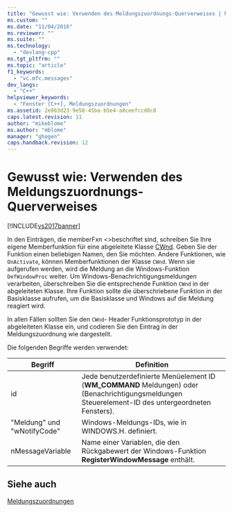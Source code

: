 ```yaml
---
title: "Gewusst wie: Verwenden des Meldungszuordnungs-Querverweises | Microsoft Docs"
ms.custom: ""
ms.date: "11/04/2016"
ms.reviewer: ""
ms.suite: ""
ms.technology: 
  - "devlang-cpp"
ms.tgt_pltfrm: ""
ms.topic: "article"
f1_keywords: 
  - "vc.mfc.messages"
dev_langs: 
  - "C++"
helpviewer_keywords: 
  - "Fenster [C++], Meldungszuordnungen"
ms.assetid: 2e863d23-9e58-45ba-b5e4-a8ceefccd0c8
caps.latest.revision: 11
author: "mikeblome"
ms.author: "mblome"
manager: "ghogen"
caps.handback.revision: 12
---
```

# Gewusst wie: Verwenden des Meldungszuordnungs-Querverweises
[!INCLUDE[vs2017banner](../../assembler/inline/includes/vs2017banner.md)]

In den Einträgen, die memberFxn \<\>beschriftet sind, schreiben Sie Ihre eigene Memberfunktion für eine abgeleitete Klasse [CWnd](../../mfc/reference/cwnd-class.md).  Geben Sie der Funktion einen beliebigen Namen, den Sie möchten.  Andere Funktionen, wie `OnActivate`, können Memberfunktionen der Klasse `CWnd`.  Wenn sie aufgerufen werden, wird die Meldung an die Windows\-Funktion `DefWindowProc` weiter.  Um Windows\-Benachrichtigungsmeldungen verarbeiten, überschreiben Sie die entsprechende Funktion `CWnd` in der abgeleiteten Klasse.  Ihre Funktion sollte die überschriebene Funktion in der Basisklasse aufrufen, um die Basisklasse und Windows auf die Meldung reagiert wird.  
  
 In allen Fällen sollten Sie den `CWnd`\- Header Funktionsprototyp in der abgeleiteten Klasse ein, und codieren Sie den Eintrag in der Meldungszuordnung wie dargestellt.  
  
 Die folgenden Begriffe werden verwendet:  
  
|Begriff|Definition|  
|-------------|----------------|  
|id|Jede benutzerdefinierte Menüelement ID \(**WM\_COMMAND** Meldungen\) oder \(Benachrichtigungsmeldungen Steuerelement\-ID des untergeordneten Fensters\).|  
|"Meldung" und "wNotifyCode"|Windows\-Meldungs\-IDs, wie in WINDOWS.H. definiert.|  
|nMessageVariable|Name einer Variablen, die den Rückgabewert der Windows\-Funktion **RegisterWindowMessage** enthält.|  
  
## Siehe auch  
 [Meldungszuordnungen](../../mfc/reference/message-maps-mfc.md)